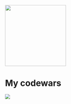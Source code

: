
<div id="header" aligh="center">
  <img src="https://media.giphy.com/media/USV0ym3bVWQJJmNu3N/giphy.gif"  width="200"/>
</div>
<div>
  <h1>My codewars</h1>
  <img src="https://www.codewars.com/users/Kroniv/badges/large">
</div>
<!--
**kroniv/kroniv** is a ✨ _special_ ✨ repository because its `README.md` (this file) appears on your GitHub profile.

Here are some ideas to get you started:

- 🔭 I’m currently working on ...
- 🌱 I’m currently learning ...
- 👯 I’m looking to collaborate on ...
- 🤔 I’m looking for help with ...
- 💬 Ask me about ...
- 📫 How to reach me: ...
- 😄 Pronouns: ...
- ⚡ Fun fact: ...
-->
